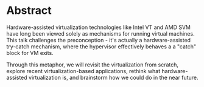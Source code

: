 # Abstract

Hardware-assisted virtualization technologies like Intel VT and AMD SVM have long been viewed solely as mechanisms for running virtual machines. This talk challenges the preconception - it's actually a hardware-assisted try-catch mechanism, where the hypervisor effectively behaves a a "catch" block for VM exits.

Through this metaphor, we will revisit the virtualization from scratch, explore recent virtualization-based applications, rethink what hardware-assisted virtualization is, and brainstorm how we could do in the near future.
